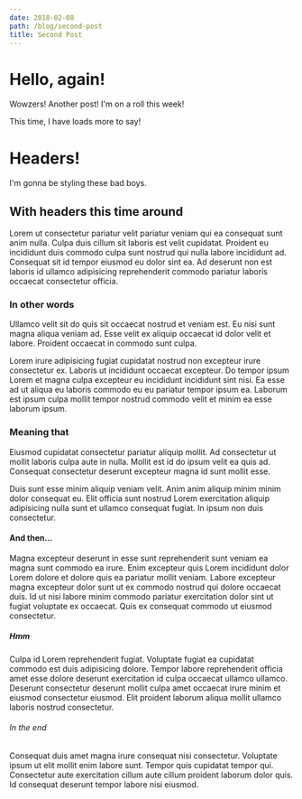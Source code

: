 ```yaml
---
date: 2018-02-08
path: /blog/second-post
title: Second Post
---
```


# Hello, again!

Wowzers! Another post! I'm on a roll this week!

This time, I have loads more to say!

# Headers!
I'm gonna be styling these bad boys.

## With headers this time around

Lorem ut consectetur pariatur velit pariatur veniam qui ea consequat sunt anim nulla. Culpa duis cillum sit laboris est velit cupidatat. Proident eu incididunt duis commodo culpa sunt nostrud qui nulla labore incididunt ad. Consequat sit id tempor eiusmod eu dolor sint ea. Ad deserunt non est laboris id ullamco adipisicing reprehenderit commodo pariatur laboris occaecat consectetur officia.

### In other words

Ullamco velit sit do quis sit occaecat nostrud et veniam est. Eu nisi sunt magna aliqua veniam ad. Esse velit ex aliquip occaecat id dolor velit et labore. Proident occaecat in commodo sunt culpa.

Lorem irure adipisicing fugiat cupidatat nostrud non excepteur irure consectetur ex. Laboris ut incididunt occaecat excepteur. Do tempor ipsum Lorem et magna culpa excepteur eu incididunt incididunt sint nisi. Ea esse ad ut aliqua eu laboris commodo eu eu pariatur tempor ipsum ea. Laborum est ipsum culpa mollit tempor nostrud commodo velit et minim ea esse laborum ipsum.

### Meaning that
Eiusmod cupidatat consectetur pariatur aliquip mollit. Ad consectetur ut mollit laboris culpa aute in nulla. Mollit est id do ipsum velit ea quis ad. Consequat consectetur deserunt excepteur magna id sunt mollit esse.

Duis sunt esse minim aliquip veniam velit. Anim anim aliquip minim minim dolor consequat eu. Elit officia sunt nostrud Lorem exercitation aliquip adipisicing nulla sunt et ullamco consequat fugiat. In ipsum non duis consectetur.

#### And then...
Magna excepteur deserunt in esse sunt reprehenderit sunt veniam ea magna sunt commodo ea irure. Enim excepteur quis Lorem incididunt dolor Lorem dolore et dolore quis ea pariatur mollit veniam. Labore excepteur magna excepteur dolor sunt ut ex commodo nostrud qui dolore occaecat duis. Id ut nisi labore minim commodo pariatur exercitation dolor sint ut fugiat voluptate ex occaecat. Quis ex consequat commodo ut eiusmod consectetur.

##### Hmm
Culpa id Lorem reprehenderit fugiat. Voluptate fugiat ea cupidatat commodo est duis adipisicing dolore. Tempor labore reprehenderit officia amet esse dolore deserunt exercitation id culpa occaecat ullamco ullamco. Deserunt consectetur deserunt mollit culpa amet occaecat irure minim et eiusmod consectetur eiusmod. Elit proident laborum aliqua mollit ullamco laboris nostrud consectetur.


###### In the end
Consequat duis amet magna irure consequat nisi consectetur. Voluptate ipsum ut elit mollit enim labore sunt. Tempor quis cupidatat tempor qui. Consectetur aute exercitation cillum aute cillum proident laborum dolor quis. Id consequat deserunt tempor labore nisi eiusmod.